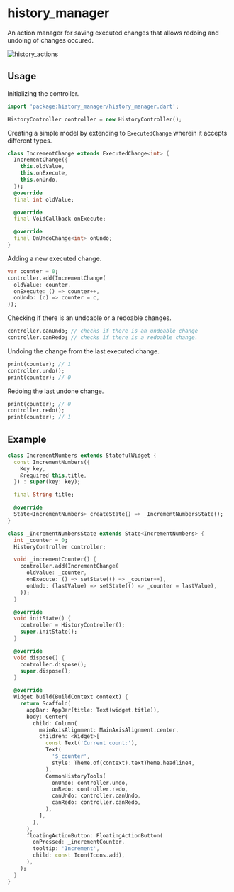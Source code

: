 # history_manager

An action manager for saving executed changes that allows redoing and undoing of changes occured.

![history_actions](https://user-images.githubusercontent.com/62531088/169703219-eca4c6b6-83d8-413f-9d89-a16817beb9aa.gif)

## Usage

Initializing the controller.

```dart
import 'package:history_manager/history_manager.dart';

HistoryController controller = new HistoryController();
```

Creating a simple model by extending to `ExecutedChange` wherein it accepts different types.

```dart
class IncrementChange extends ExecutedChange<int> {
  IncrementChange({
    this.oldValue,
    this.onExecute,
    this.onUndo,
  });
  @override
  final int oldValue;

  @override
  final VoidCallback onExecute;

  @override
  final OnUndoChange<int> onUndo;
}
```

Adding a new executed change.

```dart
var counter = 0;
controller.add(IncrementChange(
  oldValue: counter,
  onExecute: () => counter++,
  onUndo: (c) => counter = c,
));
```

Checking if there is an undoable or a redoable changes.

```dart
controller.canUndo; // checks if there is an undoable change
controller.canRedo; // checks if there is a redoable change.
```

Undoing the change from the last executed change.

```dart
print(counter); // 1
controller.undo();
print(counter); // 0
```

Redoing the last undone change.

```dart
print(counter); // 0
controller.redo();
print(counter); // 1
```

## Example

```dart
class IncrementNumbers extends StatefulWidget {
  const IncrementNumbers({
    Key key,
    @required this.title,
  }) : super(key: key);

  final String title;

  @override
  State<IncrementNumbers> createState() => _IncrementNumbersState();
}

class _IncrementNumbersState extends State<IncrementNumbers> {
  int _counter = 0;
  HistoryController controller;

  void _incrementCounter() {
    controller.add(IncrementChange(
      oldValue: _counter,
      onExecute: () => setState(() => _counter++),
      onUndo: (lastValue) => setState(() => _counter = lastValue),
    ));
  }

  @override
  void initState() {
    controller = HistoryController();
    super.initState();
  }

  @override
  void dispose() {
    controller.dispose();
    super.dispose();
  }

  @override
  Widget build(BuildContext context) {
    return Scaffold(
      appBar: AppBar(title: Text(widget.title)),
      body: Center(
        child: Column(
          mainAxisAlignment: MainAxisAlignment.center,
          children: <Widget>[
            const Text('Current count:'),
            Text(
              '$_counter',
              style: Theme.of(context).textTheme.headline4,
            ),
            CommonHistoryTools(
              onUndo: controller.undo,
              onRedo: controller.redo,
              canUndo: controller.canUndo,
              canRedo: controller.canRedo,
            ),
          ],
        ),
      ),
      floatingActionButton: FloatingActionButton(
        onPressed: _incrementCounter,
        tooltip: 'Increment',
        child: const Icon(Icons.add),
      ),
    );
  }
}
```
